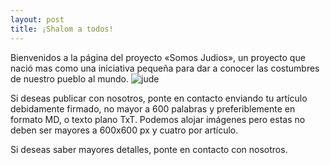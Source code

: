 ```yaml
---
layout: post
title: ¡Shalom a todos!
---
```


Bienvenidos a la página del proyecto «Somos Judios», un proyecto que nació mas como una iniciativa pequeña para dar a conocer las costumbres de nuestro pueblo al mundo.
![jude](/home/srosuna/Documentos/github-judios/repositorio/sjudios.github.io/_posts/images-08-11-2022/somosjudios.jpg  "Logo Somos Judios")

Si deseas publicar con nosotros, ponte en contacto enviando tu artículo debidamente firmado, no mayor a 600 palabras y preferiblemente en formato MD, o texto plano TxT.
Podemos alojar imágenes pero estas no deben ser mayores a 600x600 px y cuatro por artículo.

Si deseas saber mayores detalles, ponte en contacto con nosotros.